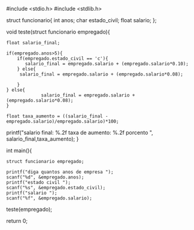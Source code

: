 #include <stdio.h>
#include <stdlib.h>

struct funcionario{
    int anos;
    char estado_civil;
    float salario;
};


void teste(struct funcionario empregado){
    
    float salario_final;
    
    if(empregado.anos>5){
        if(empregado.estado_civil == 'c'){
           salario_final = empregado.salario + (empregado.salario*0.10);
        } else{
         salario_final = empregado.salario + (empregado.salario*0.08);   
         
        }
    } else{
                 salario_final = empregado.salario + (empregado.salario*0.08);   
    }
    
    float taxa_aumento = ((salario_final - empregado.salario)/empregado.salario)*100;
    
  printf("salario final: %.2f taxa de aumento: %.2f porcento ", salario_final,taxa_aumento);
}

int main(){
    
    struct funcionario empregado;
    
    printf("diga quantos anos de empresa ");
    scanf("%d", &empregado.anos);
    printf("estado civil ");
    scanf("%s", &empregado.estado_civil);
    printf("salario ");
    scanf("%f", &empregado.salario);
    
teste(empregado);    

return 0;
